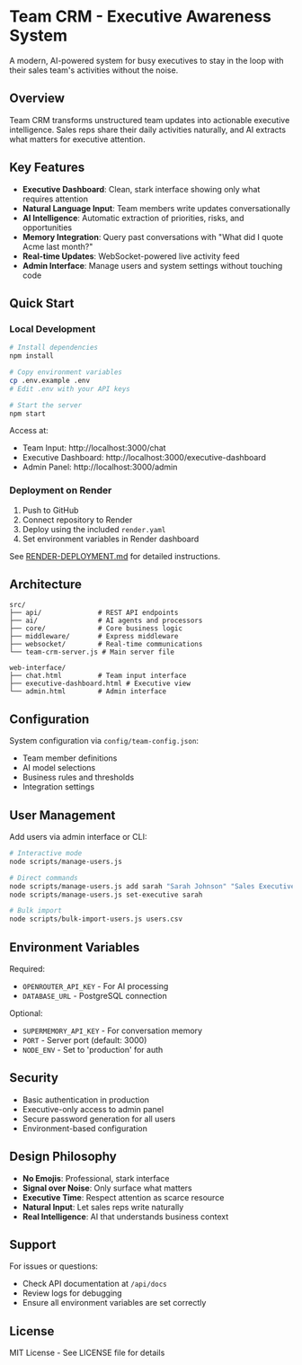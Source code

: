 # Team CRM - Executive Awareness System

A modern, AI-powered system for busy executives to stay in the loop with their sales team's activities without the noise.

## Overview

Team CRM transforms unstructured team updates into actionable executive intelligence. Sales reps share their daily activities naturally, and AI extracts what matters for executive attention.

## Key Features

- **Executive Dashboard**: Clean, stark interface showing only what requires attention
- **Natural Language Input**: Team members write updates conversationally
- **AI Intelligence**: Automatic extraction of priorities, risks, and opportunities
- **Memory Integration**: Query past conversations with "What did I quote Acme last month?"
- **Real-time Updates**: WebSocket-powered live activity feed
- **Admin Interface**: Manage users and system settings without touching code

## Quick Start

### Local Development

```bash
# Install dependencies
npm install

# Copy environment variables
cp .env.example .env
# Edit .env with your API keys

# Start the server
npm start
```

Access at:
- Team Input: http://localhost:3000/chat
- Executive Dashboard: http://localhost:3000/executive-dashboard
- Admin Panel: http://localhost:3000/admin

### Deployment on Render

1. Push to GitHub
2. Connect repository to Render
3. Deploy using the included `render.yaml`
4. Set environment variables in Render dashboard

See [RENDER-DEPLOYMENT.md](RENDER-DEPLOYMENT.md) for detailed instructions.

## Architecture

```
src/
├── api/              # REST API endpoints
├── ai/               # AI agents and processors
├── core/             # Core business logic
├── middleware/       # Express middleware
├── websocket/        # Real-time communications
└── team-crm-server.js # Main server file

web-interface/
├── chat.html         # Team input interface
├── executive-dashboard.html # Executive view
└── admin.html        # Admin interface
```

## Configuration

System configuration via `config/team-config.json`:
- Team member definitions
- AI model selections
- Business rules and thresholds
- Integration settings

## User Management

Add users via admin interface or CLI:

```bash
# Interactive mode
node scripts/manage-users.js

# Direct commands
node scripts/manage-users.js add sarah "Sarah Johnson" "Sales Executive"
node scripts/manage-users.js set-executive sarah

# Bulk import
node scripts/bulk-import-users.js users.csv
```

## Environment Variables

Required:
- `OPENROUTER_API_KEY` - For AI processing
- `DATABASE_URL` - PostgreSQL connection

Optional:
- `SUPERMEMORY_API_KEY` - For conversation memory
- `PORT` - Server port (default: 3000)
- `NODE_ENV` - Set to 'production' for auth

## Security

- Basic authentication in production
- Executive-only access to admin panel
- Secure password generation for all users
- Environment-based configuration

## Design Philosophy

- **No Emojis**: Professional, stark interface
- **Signal over Noise**: Only surface what matters
- **Executive Time**: Respect attention as scarce resource
- **Natural Input**: Let sales reps write naturally
- **Real Intelligence**: AI that understands business context

## Support

For issues or questions:
- Check API documentation at `/api/docs`
- Review logs for debugging
- Ensure all environment variables are set correctly

## License

MIT License - See LICENSE file for details